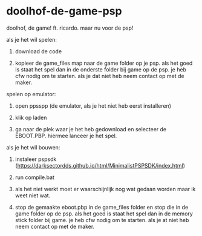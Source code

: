 # doolhof-de-game-psp
doolhof, de game! ft. ricardo. maar nu voor de psp!



als je het wil spelen:

1. download de code

2. kopieer de game_files map naar de game folder op je psp. als het goed is staat het spel dan in de onderste folder bij game op de psp. je heb cfw nodig om te starten. als je dat niet heb neem contact op met de maker.



spelen op emulator:

1. open ppsspp (de emulator, als je het niet heb eerst installeren)

2. klik op laden

3. ga naar de plek waar je het heb gedownload en selecteer de EBOOT.PBP. hiermee lanceer je het spel.



als je het wil bouwen: 

1. instaleer pspsdk (https://darksectordds.github.io/html/MinimalistPSPSDK/index.html)

2. run compile.bat

3. als het niet werkt moet er waarschijnlijk nog wat gedaan worden maar ik weet niet wat.

4. stop de gemaakte eboot.pbp in de game_files folder en stop die in de game folder op de psp. als het goed is staat het spel dan in de memory stick folder bij game. je heb cfw nodig om te starten. als je at niet heb neem contact op met de maker.